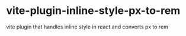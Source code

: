 # vite-plugin-inline-style-px-to-rem
vite plugin that handles inline style in react and converts px to rem
